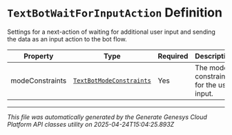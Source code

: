 # `TextBotWaitForInputAction` Definition

Settings for a next-action of waiting for additional user input and sending the data as an input action to the bot flow.

| Property | Type | Required | Description |
|----------|------|----------|-------------|
| modeConstraints | [`TextBotModeConstraints`](textbotmodeconstraints-definition.md) | Yes | The mode constraints for the user input. |

---

*This file was automatically generated by the Generate Genesys Cloud Platform API classes utility on 2025-04-24T15:04:25.893Z*